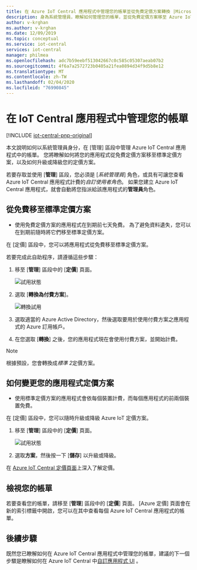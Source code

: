 ```yaml
---
title: 在 Azure IoT Central 應用程式中管理您的帳單並從免費定價方案轉換 |Microsoft Docs
description: 身為系統管理員，瞭解如何管理您的帳單，並從免費定價方案移至 Azure IoT Central 應用程式中的標準定價方案
author: v-krghan
ms.author: v-krghan
ms.date: 12/09/2019
ms.topic: conceptual
ms.service: iot-central
services: iot-central
manager: philmea
ms.openlocfilehash: adc7b59eebf513042667c0c585c05307aeab07b2
ms.sourcegitcommit: 4f6a7a2572723b0405a21fea0894d34f9d5b8e12
ms.translationtype: MT
ms.contentlocale: zh-TW
ms.lasthandoff: 02/04/2020
ms.locfileid: "76990845"
---
```

# <a name="manage-your-bill-in-an-iot-central-application"></a>在 IoT Central 應用程式中管理您的帳單

[!INCLUDE [iot-central-pnp-original](../../../includes/iot-central-pnp-original-note.md)]

本文說明如何以系統管理員身分，在 [管理] 區段中管理 Azure IoT Central 應用程式中的帳單。 您將瞭解如何將您的應用程式從免費定價方案移至標準定價方案，以及如何升級或降級您的定價方案。

若要存取並使用 [**管理**] 區段，您必須是 [*系統管理員*] 角色，或具有可讓您查看 Azure IoT Central 應用程式計費的*自訂使用者角色*。 如果您建立 Azure IoT Central 應用程式，就會自動將您指派給該應用程式的**管理員**角色。

## <a name="move-from-free-to-standard-pricing-plan"></a>從免費移至標準定價方案

- 使用免費定價方案的應用程式在到期前七天免費。 為了避免資料遺失，您可以在到期前隨時將它們移至標準定價方案。

在 [定價] 區段中，您可以將應用程式從免費移至標準定價方案。

若要完成此自助程序，請遵循這些步驟：

1. 移至 [**管理**] 區段中的 [**定價**] 頁面。

    ![試用狀態](media/howto-view-bill/freetrialbilling.png)

1. 選取 [**轉換為付費方案**]。

    ![轉換試用](media/howto-view-bill/convert.png)

1. 選取適當的 Azure Active Directory，然後選取要用於使用付費方案之應用程式的 Azure 訂用帳戶。

1. 在您選取 [**轉換**] 之後，您的應用程式現在會使用付費方案，並開始計費。

> [!Note]
> 根據預設，您會轉換成*標準 2*定價方案。

## <a name="how-to-change-your-application-pricing-plan"></a>如何變更您的應用程式定價方案

- 使用標準定價方案的應用程式會依每個裝置計費，而每個應用程式的前兩個裝置免費。

在 [定價] 區段中，您可以隨時升級或降級 Azure IoT 定價方案。

1. 移至 [**管理**] 區段中的 [**定價**] 頁面。

    ![試用狀態](media/howto-view-bill/pricing.png)

1. 選取**方案**，然後按一下 [**儲存**] 以升級或降級。

在 [Azure IoT Central 定價頁面](https://azure.microsoft.com/pricing/details/iot-central/)上深入了解定價。

## <a name="view-your-bill"></a>檢視您的帳單

若要查看您的帳單，請移至 [**管理**] 區段中的 [**定價**] 頁面。 [Azure 定價] 頁面會在新的索引標籤中開啟，您可以在其中查看每個 Azure IoT Central 應用程式的帳單。

## <a name="next-steps"></a>後續步驟

既然您已瞭解如何在 Azure IoT Central 應用程式中管理您的帳單，建議的下一個步驟是瞭解如何在 Azure IoT Central 中[自訂應用程式 UI](howto-customize-ui.md) 。